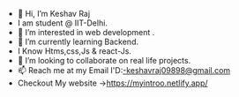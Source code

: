 - 👋 Hi, I’m Keshav Raj
- I am student @ IIT-Delhi.
- 👀 I’m interested in web development .
- 🌱 I’m currently learning Backend.
- I Know Htms,css,Js & react-Js.
- 💞️ I’m looking to collaborate on real life projects.
- 📫 Reach me at my Email I'D:-keshavraj09898@gmail.com
- Checkout My website ->https://myintroo.netlify.app/
  
<!---
Keshav-Raj-098/Keshav-Raj-098 is a ✨ special ✨ repository because its `README.md` (this file) appears on your GitHub profile.
You can click the Preview link to take a look at your changes.
--->
